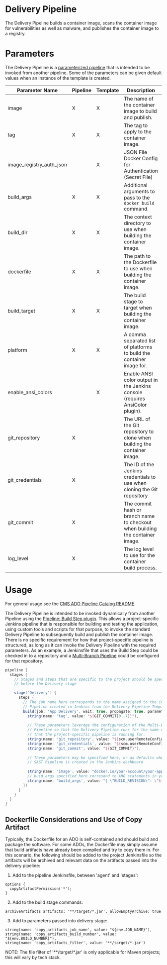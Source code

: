 # Delivery Pipeline

The Delivery Pipeline builds a container image, scans the container image for vulnerabilities as well as malware, and publishes the container image to a registry.

# Parameters

The Delivery Pipeline is a [parameterized pipeline](https://www.jenkins.io/doc/book/pipeline/syntax/#parameters) that is intended to be invoked from another pipeline. Some of the parameters can be given default values when an instance of the template is created.

| Parameter Name           | Pipeline | Template | Description                                                                   | Default Value    |
|--------------------------|----------|----------|-------------------------------------------------------------------------------|------------------|
| image                    | X        | X        | The name of the container image to build and publish.                         | docker.io/my-app |
| tag                      | X        | X        | The tag to apply to the container image.                                      | latest           |
| image_registry_auth_json |          | X        | JSON File Docker Config for Authentication (Secret File)                      |                  |
| build_args               | X        | X        | Additional arguments to pass to the `docker build` command.                   |                  |
| build_dir                | X        | X        | The context directory to use when building the container image.               | .                |
| dockerfile               | X        | X        | The path to the Dockerfile to use when building the container image.          | Dockerfile       |
| build_target             | X        | X        | The build stage to target when building the container image.                  |                  |
| platform                 | X        | X        | A comma separated list of platforms to build the container image for.         | linux/amd64      |
| enable_ansi_colors       |          | X        | Enable ANSI color output in the Jenkins console (requires AnsiColor plugin).  | true             |
| git_repository           | X        |          | The URL of the Git repository to clone when building the container image.     |                  |
| git_credentials          | X        |          | The ID of the Jenkins credentials to use when cloning the Git repository      |                  |
| git_commit               | X        |          | The commit hash or branch name to checkout when building the container image. |                  |
| log_level                | X        |          | The log level to use for the container build process.                         | info             |

# Usage

For general usage see the [CMS ADO Pipeline Catalog README](../../README.md).

The Delivery Pipeline is intended to be invoked dynamically from another Pipeline using the [Pipeline: Build Step plugin](https://plugins.jenkins.io/pipeline-build-step/). This allows a project-specific Jenkins pipeline that is responsible for building and testing the application, using custom tools and scripts for that purpose, to invoke the standard Delivery Pipeline to subsequently build and publish the container image. There is no specific requirement for how that project-specific pipeline is structured, as long as it can invoke the Delivery Pipeline with the required parameters. As an example, a Jenkinsfile that uses the Build Step could be checked in to a repository and a [Multi-Branch Pipeline](https://www.jenkins.io/doc/book/pipeline/multibranch/) could be configured for that repository.

```groovy
pipeline {
  stages {
    // Stages and steps that are specific to the project should be specified
    // before the Delivery stage

    stage('Delivery') {
      steps {
        // The job name here corresponds to the name assigned to the instance of the Delivery
        // Pipeline created in Jenkins from the Delivery Pipeline Template.
        build(job: 'App Delivery', wait: true, propagate: true, parameters: [
          string(name: 'tag', value: "${GIT_COMMIT[0..7]}"),
          
          // These parameters leverage the configuration of the Multi-Branch
          // Pipeline so that the Delivery Pipeline runs for the same commit
          // that the project-specific pipeline is running for.
          string(name: 'git_repository', value: "${scm.userRemoteConfigs[0].url}"),
          string(name: 'git_credentials', value: "${scm.userRemoteConfigs[0].credentialsId}"),
          string(name: 'git_commit', value: "${GIT_COMMIT}"),
          
          // These parameters may be specified here, or as defaults when an instance of the
          // SAST Pipeline is created in the Jenkins dashboard
          
          string(name: 'image', value: "docker.io/your-account/your-app"),
          // buid_args specified here corresond to ARG statements in your Dockerfile
          string(name: 'build_args', value: "{ \"BUILD_REVISION\": \"${GIT_COMMIT}\" }"),
        ])
      }
    }
  }
}
```

## Dockerfile Considerations and Use of Copy Artifact

Typically, the Dockerfile for an ADO is self-contained and should build and package the software. For some ADOs, the Dockerfile may simply assume that build artifacts have already been compiled and try to copy them in. For this scenario, the following should be added to the project Jenkinsfile so the artifacts will be archived and relevant data on the artifacts passed into the delivery pipeline:

1. Add to the pipeline Jenkinsfile, between 'agent' and 'stages':
```
options {
  copyArtifactPermission('*');
}
```

2. Add to the build stage commands:
```
archiveArtifacts artifacts: '**/target/*.jar', allowEmptyArchive: true
```

3. Add to parameters passed into delivery stage:
```
string(name: 'copy_artifacts_job_name', value: "${env.JOB_NAME}"),
string(name: 'copy_artifacts_build_number', value: "${env.BUILD_NUMBER}"),
string(name: 'copy_artifacts_filter', value: '**/target/*.jar')
```
NOTE: The file filter of '**/target/*.jar' is only applicable for Maven projects; this will vary by tech stack.
